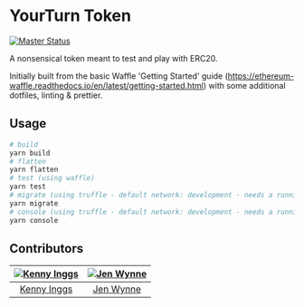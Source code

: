 # YourTurn Token

[![Master Status](https://github.com/kinggs/your-turn-contract/workflows/master/badge.svg)](https://github.com/kinggs/your-turn-contract/actions)

A nonsensical token meant to test and play with ERC20.

Initially built from the basic Waffle 'Getting Started' guide (<https://ethereum-waffle.readthedocs.io/en/latest/getting-started.html>) with some additional dotfiles, linting & prettier.

## Usage

```sh
# build
yarn build
# flatten
yarn flatten
# test (using waffle)
yarn test
# migrate (using truffle - default network: development - needs a running Ganache on 127.0.01.:7545)
yarn migrate
# console (using truffle - default network: development - needs a running Ganache on 127.0.01.:7545)
yarn console
```

## Contributors

| [![Kenny Inggs][kinggs_avatar]][kinggs_homepage] | [![Jen Wynne][jenwynne_avatar]][jenwynne_homepage] |
| :----------------------------------------------: | :------------------------------------------------: |
|          [Kenny Inggs][kinggs_homepage]          |           [Jen Wynne][jenwynne_homepage]           |

[kinggs_homepage]: https://github.com/kinggs
[kinggs_avatar]: https://github.com/kinggs.png?size=150
[jenwynne_homepage]: https://github.com/jenwynne
[jenwynne_avatar]: https://github.com/jenwynne.png?size=150
